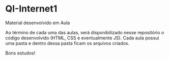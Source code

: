 # QI-Internet1
Material desenvolvido em Aula

Ao término de cada uma das aulas, será disponibilizado nesse repositório o código desenvolvido (HTML, CSS e eventualmente JS).
Cada aula possui uma pasta e dentro dessa pasta ficam os arquivos criados.

Bons estudos!
